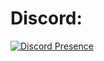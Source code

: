 
# Discord: 
[![Discord Presence](https://lanyard.cnrad.dev/api/327947461194809345)](https://discord.com/users/507024888318525440)

